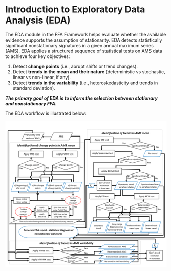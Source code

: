 # Introduction to Exploratory Data Analysis (EDA)

The EDA module in the FFA Framework helps evaluate whether the available evidence supports the assumption of stationarity.
EDA detects statistically significant nonstationary signatures in a given annual maximum series (AMS). 
EDA applies a structured sequence of statistical tests on AMS data to achieve four key objectives:

1. Detect **change points** (i.e., abrupt shifts or trend changes).
2. Detect **trends in the mean and their nature** (deterministic vs stochastic, linear vs non-linear, if any).
3. Detect **trends in the variability** (i.e., heteroskedasticity and trends in standard deviation).

***The primary goal of EDA is to inform the selection between stationary and nonstationary FFA.***

The EDA workflow is illustrated below:

![Diagram showing current EDA framework.](img/fig-eda-current.png)

